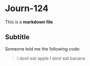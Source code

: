 # Journ-124

This is a **markdown file**

## Subtitle

Someone told me the following code:

>I dont eat apple
>I dont eat banana

